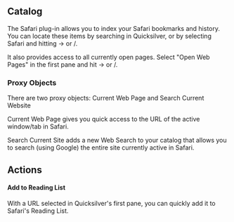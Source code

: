 ## Catalog ##

The Safari plug-in allows you to index your Safari bookmarks and history. You can locate these items by searching in Quicksilver, or by selecting Safari and hitting → or /.

It also provides access to all currently open pages. Select "Open Web Pages" in the first pane and hit → or /.

### Proxy Objects ###

There are two proxy objects: Current Web Page and Search Current Website

Current Web Page gives you quick access to the URL of the active window/tab in Safari.

Search Current Site adds a new Web Search to your catalog that allows you to search (using Google) the entire site currently active in Safari.

## Actions ##

#### Add to Reading List ####

With a URL selected in Quicksilver's first pane, you can quickly add it to Safari's Reading List.
